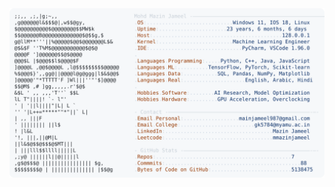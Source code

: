 <picture>
  <source srcset="https://raw.githubusercontent.com/mmazinjameel/mmazinjameel/main/dark_mode.svg?v=1746932945" media="(prefers-color-scheme: dark)">
  <img src="https://raw.githubusercontent.com/mmazinjameel/mmazinjameel/main/light_mode.svg?v=1746932945">
</picture>

